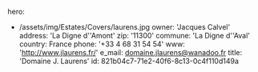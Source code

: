 hero:
  - /assets/img/Estates/Covers/laurens.jpg
owner: 'Jacques Calvel'
address: 'La Digne d''Amont'
zip: '11300'
commune: 'La Digne d''Aval'
country: France
phone: '+33 4 68 31 54 54'
www: 'http://www.jlaurens.fr/'
e_mail: domaine.jlaurens@wanadoo.fr
title: 'Domaine J. Laurens'
id: 821b04c7-71e2-40f6-8c13-0c4f110d149a
